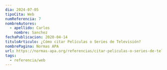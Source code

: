```yaml
---
dia: 2024-07-05
tipoCita: Web
numReferencia: 7
nombreAutores:
  - apellido: Carlos
    nombre: Sanchez
fechaPublicacion: 2020-04-14
tituloArticulo: ¿Cómo citar Películas o Series de Televisión?
nombrePagina: Normas APA
url: https://normas-apa.org/referencias/citar-peliculas-o-series-de-television/
tags:
  - referencia/web
---
```

